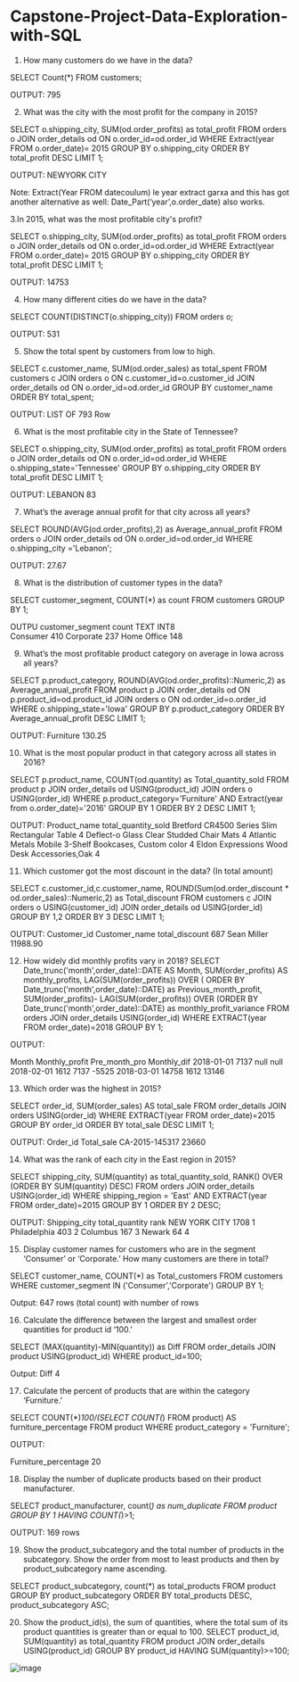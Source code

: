 # Capstone-Project-Data-Exploration-with-SQL

1.	How many customers do we have in the data?

SELECT Count(*)
FROM customers;

OUTPUT: 795

2.	  What was the city with the most profit for the company in 2015?

SELECT o.shipping_city, SUM(od.order_profits) as total_profit 
FROM orders o
JOIN order_details od
ON o.order_id=od.order_id
WHERE Extract(year FROM o.order_date)= 2015
GROUP BY o.shipping_city
ORDER BY total_profit DESC
LIMIT 1;
 
OUTPUT: NEWYORK CITY 
 
 
Note: Extract(Year FROM datecoulum) le year extract garxa and this has got another alternative as well: Date_Part(‘year’,o.order_date) also works.
 
 
3.In 2015, what was the most profitable city's profit?

SELECT o.shipping_city, SUM(od.order_profits) as total_profit 
FROM orders o
JOIN order_details od
ON o.order_id=od.order_id
WHERE Extract(year FROM o.order_date)= 2015
GROUP BY o.shipping_city
ORDER BY total_profit DESC
LIMIT 1;
 
OUTPUT: 14753
 

4. How many different cities do we have in the data?
 
SELECT COUNT(DISTINCT(o.shipping_city))
FROM orders o;
 
OUTPUT: 531
 
 
5. Show the total spent by customers from low to high.
 
SELECT c.customer_name, SUM(od.order_sales) as total_spent
FROM customers c
JOIN orders o
ON c.customer_id=o.customer_id
JOIN order_details od
ON o.order_id=od.order_id
GROUP BY customer_name
ORDER BY total_spent;
 
 
OUTPUT: LIST OF 793 Row
 

6. What is the most profitable city in the State of Tennessee?

SELECT o.shipping_city, SUM(od.order_profits) as total_profit 
FROM orders o
JOIN order_details od
ON o.order_id=od.order_id
WHERE o.shipping_state='Tennessee'
GROUP BY o.shipping_city
ORDER BY total_profit DESC
LIMIT 1;
 
OUTPUT: LEBANON       83
 
7. What’s the average annual profit for that city across all years?

SELECT ROUND(AVG(od.order_profits),2) as Average_annual_profit
FROM orders o
JOIN order_details od
ON o.order_id=od.order_id
WHERE o.shipping_city ='Lebanon';
 
OUTPUT: 27.67
 
8. What is the distribution of customer types in the data?
 
SELECT customer_segment, COUNT(*) as count
FROM customers
GROUP BY 1;
 
OUTPU customer_segment                                               count
TEXT                                                                 INT8       
Consumer                                                             410
Corporate                                                            237
Home Office                                                          148
 

9. What’s the most profitable product category on average in Iowa across all years?

SELECT p.product_category, ROUND(AVG(od.order_profits)::Numeric,2) as Average_annual_profit
FROM product p
JOIN order_details od
ON p.product_id=od.product_id
JOIN orders o
ON od.order_id=o.order_id
WHERE o.shipping_state='Iowa'
GROUP BY p.product_category
ORDER BY Average_annual_profit DESC
LIMIT 1;
 
OUTPUT: Furniture       130.25
 
 
10. What is the most popular product in that category across all states in 2016?

SELECT p.product_name, COUNT(od.quantity) as Total_quantity_sold
FROM product p
JOIN order_details od
USING(product_id)
JOIN orders o
USING(order_id)
WHERE p.product_category='Furniture' AND Extract(year from o.order_date)='2016'
GROUP BY 1
ORDER BY 2 DESC
LIMIT 1;
 
OUTPUT:
Product_name                                          total_quantity_sold
Bretford CR4500 Series Slim Rectangular Table               4
Deflect-o Glass Clear Studded Chair Mats                    4
Atlantic Metals Mobile 3-Shelf Bookcases, Custom color      4
Eldon Expressions Wood Desk Accessories,Oak                 4
 
 
11.	Which customer got the most discount in the data? (In total amount)

SELECT c.customer_id,c.customer_name,
ROUND(Sum(od.order_discount * od.order_sales)::Numeric,2) as Total_discount
FROM customers c
JOIN orders o
USING(customer_id)
JOIN order_details od
USING(order_id)
GROUP BY 1,2
ORDER BY 3 DESC
LIMIT 1;
 
OUTPUT: 
Customer_id                Customer_name              total_discount
687	                        Sean Miller                11988.90


12.	How widely did monthly profits vary in 2018?
SELECT 
    Date_trunc('month',order_date)::DATE AS Month,
    SUM(order_profits) AS monthly_profits,
    LAG(SUM(order_profits)) OVER ( ORDER BY Date_trunc('month',order_date)::DATE) as Previous_month_profit,
    SUM(order_profits)- LAG(SUM(order_profits)) OVER (ORDER BY Date_trunc('month',order_date)::DATE) as monthly_profit_variance
FROM orders
JOIN order_details
USING(order_id)
WHERE EXTRACT(year FROM order_date)=2018
GROUP BY 1;

OUTPUT: 

Month		Monthly_profit	Pre_month_pro	Monthly_dif
2018-01-01	7137			null			null
2018-02-01	1612			7137			-5525
2018-03-01	14758			1612			13146

13.	Which order was the highest in 2015?

SELECT order_id, SUM(order_sales) AS total_sale
FROM order_details 
JOIN orders
USING(order_id)
WHERE EXTRACT(year FROM order_date)=2015
GROUP BY order_id
ORDER BY total_sale DESC
LIMIT 1;

OUTPUT: 
Order_id			Total_sale
CA-2015-145317		23660

14.	What was the rank of each city in the East region in 2015?

SELECT shipping_city, SUM(quantity) as total_quantity_sold, RANK() OVER (ORDER BY SUM(quantity) DESC)
FROM orders 
JOIN order_details
USING(order_id)
WHERE shipping_region = 'East' AND EXTRACT(year FROM order_date)=2015
GROUP BY 1
ORDER BY 2 DESC;

OUTPUT: 
Shipping_city				total_quantity	rank
NEW YORK CITY 				1708			    1
Philadelphia				  403			      2
Columbus					    167			      3
Newark					      64			      4


15.	Display customer names for customers who are in the segment ‘Consumer’ or ‘Corporate.’ How many customers are there in total?

SELECT customer_name, COUNT(*) as Total_customers
FROM customers
WHERE customer_segment IN ('Consumer','Corporate')
GROUP BY 1;

Output:  647 rows (total count) with number of rows


16.	Calculate the difference between the largest and smallest order quantities for product id ‘100.’

SELECT (MAX(quantity)-MIN(quantity)) as Diff
FROM order_details
JOIN product
USING(product_id)
WHERE product_id=100;

Output:
Diff
4



17.	Calculate the percent of products that are within the category ‘Furniture.’ 

SELECT COUNT(*)*100/(SELECT COUNT(*) FROM product) AS furniture_percentage
FROM product
WHERE product_category = 'Furniture';

OUTPUT: 

Furniture_percentage
20

18.	Display the number of duplicate products based on their product manufacturer.

SELECT product_manufacturer, count(*) as num_duplicate
FROM product
GROUP BY 1
HAVING COUNT(*)>1;

OUTPUT: 169 rows 







19.	Show the product_subcategory and the total number of products in the subcategory. Show the order from most to least products and then by product_subcategory name ascending.


SELECT product_subcategory, count(*) as total_products
FROM product
GROUP BY product_subcategory
ORDER BY total_products DESC, product_subcategory ASC;

20.	Show the product_id(s), the sum of quantities, where the total sum of its product quantities is greater than or equal to 100.
SELECT product_id, SUM(quantity) as total_quantity
FROM product
JOIN order_details
USING(product_id)
GROUP BY product_id
HAVING SUM(quantity)>=100;

![image](https://user-images.githubusercontent.com/67070047/222969872-a8472fc0-6b12-4c9c-ba27-d56fe7020549.png)
